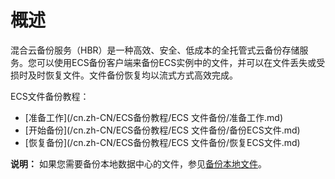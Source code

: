 # 概述

混合云备份服务（HBR）是一种高效、安全、低成本的全托管式云备份存储服务。您可以使用ECS备份客户端来备份ECS实例中的文件，并可以在文件丢失或受损时及时恢复文件。文件备份恢复均以流式方式高效完成。

ECS文件备份教程：

-   [准备工作](/cn.zh-CN/ECS备份教程/ECS 文件备份/准备工作.md)
-   [开始备份](/cn.zh-CN/ECS备份教程/ECS 文件备份/备份ECS文件.md)
-   [恢复备份](/cn.zh-CN/ECS备份教程/ECS 文件备份/恢复ECS文件.md)

**说明：** 如果您需要备份本地数据中心的文件，参见[备份本地文件](/cn.zh-CN/本地备份教程/文件备份/概述.md)。

